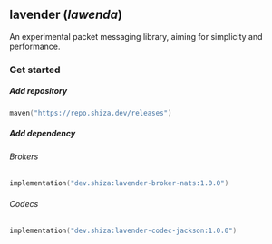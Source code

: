 ## lavender (*lawenda*)

An experimental packet messaging library, aiming for simplicity and performance.

### Get started

##### Add repository

```kotlin
maven("https://repo.shiza.dev/releases")
```

##### Add dependency

###### Brokers
```kotlin
implementation("dev.shiza:lavender-broker-nats:1.0.0")
```

###### Codecs
```kotlin
implementation("dev.shiza:lavender-codec-jackson:1.0.0")
```
